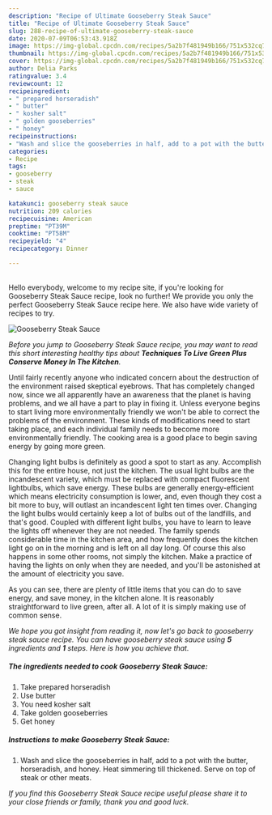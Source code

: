 ```yaml
---
description: "Recipe of Ultimate Gooseberry Steak Sauce"
title: "Recipe of Ultimate Gooseberry Steak Sauce"
slug: 288-recipe-of-ultimate-gooseberry-steak-sauce
date: 2020-07-09T06:53:43.918Z
image: https://img-global.cpcdn.com/recipes/5a2b7f481949b166/751x532cq70/gooseberry-steak-sauce-recipe-main-photo.jpg
thumbnail: https://img-global.cpcdn.com/recipes/5a2b7f481949b166/751x532cq70/gooseberry-steak-sauce-recipe-main-photo.jpg
cover: https://img-global.cpcdn.com/recipes/5a2b7f481949b166/751x532cq70/gooseberry-steak-sauce-recipe-main-photo.jpg
author: Delia Parks
ratingvalue: 3.4
reviewcount: 12
recipeingredient:
- " prepared horseradish"
- " butter"
- " kosher salt"
- " golden gooseberries"
- " honey"
recipeinstructions:
- "Wash and slice the gooseberries in half, add to a pot with the butter, horseradish, and honey. Heat simmering till thickened. Serve on top of steak or other meats."
categories:
- Recipe
tags:
- gooseberry
- steak
- sauce

katakunci: gooseberry steak sauce 
nutrition: 209 calories
recipecuisine: American
preptime: "PT39M"
cooktime: "PT58M"
recipeyield: "4"
recipecategory: Dinner

---
```

<br>
Hello everybody, welcome to my recipe site, if you're looking for Gooseberry Steak Sauce recipe, look no further! We provide you only the perfect Gooseberry Steak Sauce recipe here. We also have wide variety of recipes to try.
<br>


![Gooseberry Steak Sauce](https://img-global.cpcdn.com/recipes/5a2b7f481949b166/751x532cq70/gooseberry-steak-sauce-recipe-main-photo.jpg)

<i>Before you jump to Gooseberry Steak Sauce recipe, you may want to read this short interesting healthy tips about 
<strong>Techniques To Live Green Plus Conserve Money In The Kitchen</strong>.</i>
</br>

Until fairly recently anyone who indicated concern about the destruction of the environment raised skeptical eyebrows. That has completely changed now, since we all apparently have an awareness that the planet is having problems, and we all have a part to play in fixing it. Unless everyone begins to start living more environmentally friendly we won't be able to correct the problems of the environment. These kinds of modifications need to start taking place, and each individual family needs to become more environmentally friendly. The cooking area is a good place to begin saving energy by going more green.

Changing light bulbs is definitely as good a spot to start as any. Accomplish this for the entire house, not just the kitchen. The usual light bulbs are the incandescent variety, which must be replaced with compact fluorescent lightbulbs, which save energy. These bulbs are generally energy-efficient which means electricity consumption is lower, and, even though they cost a bit more to buy, will outlast an incandescent light ten times over. Changing the light bulbs would certainly keep a lot of bulbs out of the landfills, and that's good. Coupled with different light bulbs, you have to learn to leave the lights off whenever they are not needed. The family spends considerable time in the kitchen area, and how frequently does the kitchen light go on in the morning and is left on all day long. Of course this also happens in some other rooms, not simply the kitchen. Make a practice of having the lights on only when they are needed, and you'll be astonished at the amount of electricity you save.

As you can see, there are plenty of little items that you can do to save energy, and save money, in the kitchen alone. It is reasonably straightforward to live green, after all. A lot of it is simply making use of common sense.


<i>We hope you got insight from reading it, now let's go back to gooseberry steak sauce recipe. You can have gooseberry steak sauce using <strong>5</strong> ingredients and <strong>1</strong> steps. Here is how you achieve that.
</i>

##### The ingredients needed to cook Gooseberry Steak Sauce:

1. Take  prepared horseradish
1. Use  butter
1. You need  kosher salt
1. Take  golden gooseberries
1. Get  honey


##### Instructions to make Gooseberry Steak Sauce:

1. Wash and slice the gooseberries in half, add to a pot with the butter, horseradish, and honey. Heat simmering till thickened. Serve on top of steak or other meats.


<i>If you find this Gooseberry Steak Sauce recipe useful please share it to your close friends or family, thank you and good luck.</i>
